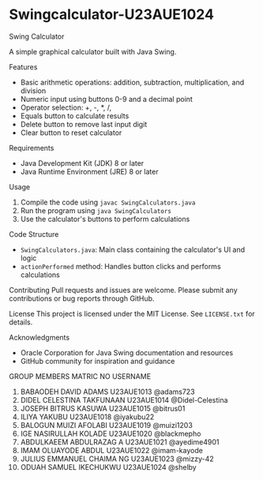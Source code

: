 # Swingcalculator-U23AUE1024
Swing Calculator

A simple graphical calculator built with Java Swing.

Features
- Basic arithmetic operations: addition, subtraction, multiplication, and division
- Numeric input using buttons 0-9 and a decimal point
- Operator selection: +, -, *, /, 
- Equals button to calculate results
- Delete button to remove last input digit
- Clear button to reset calculator

Requirements
- Java Development Kit (JDK) 8 or later
- Java Runtime Environment (JRE) 8 or later

Usage
1. Compile the code using `javac SwingCalculators.java`
2. Run the program using `java SwingCalculators`
3. Use the calculator's buttons to perform calculations

Code Structure
- `SwingCalculators.java`: Main class containing the calculator's UI and logic
- `actionPerformed` method: Handles button clicks and performs calculations

Contributing
Pull requests and issues are welcome. Please submit any contributions or bug reports through GitHub.

License
This project is licensed under the MIT License. See `LICENSE.txt` for details.

Acknowledgments
- Oracle Corporation for Java Swing documentation and resources
- GitHub community for inspiration and guidance

GROUP MEMBERS			MATRIC NO	USERNAME
1. BABAODEH DAVID  ADAMS	U23AUE1013	@adams723
2. DIDEL  CELESTINA TAKFUNAAN	U23AUE1014	@Didel-Celestina
3. JOSEPH  BITRUS  KASUWA	U23AUE1015	@bitrus01
4. ILIYA  YAKUBU		U23AUE1018	@iyakubu22
5. BALOGUN  MUIZI AFOLABI	U23AUE1019	@muizi1203
6. IGE NASIRULLAH KOLADE	U23AUE1020	@blackmepho
7. ABDULKAEEM ABDULRAZAG A	U23AUE1021	@ayedime4901
8. IMAM OLUAYODE ABDUL		U23AUE1022	@imam-kayode
9. JULIUS EMMANUEL CHAIMA NG	U23AUE1023	@mizzy-42
10. ODUAH SAMUEL IKECHUKWU	U23AUE1024	@shelby


